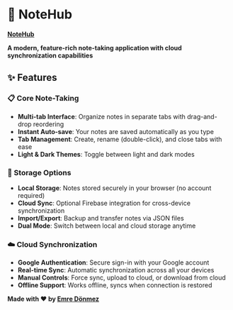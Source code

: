 # 📝 NoteHub

**[NoteHub](https://notehub.emrecandonmez.com)**

**A modern, feature-rich note-taking application with cloud synchronization capabilities**

## ✨ Features

### 📋 Core Note-Taking
- **Multi-tab Interface**: Organize notes in separate tabs with drag-and-drop reordering
- **Instant Auto-save**: Your notes are saved automatically as you type
- **Tab Management**: Create, rename (double-click), and close tabs with ease
- **Light & Dark Themes**: Toggle between light and dark modes

### 💾 Storage Options
- **Local Storage**: Notes stored securely in your browser (no account required)
- **Cloud Sync**: Optional Firebase integration for cross-device synchronization
- **Import/Export**: Backup and transfer notes via JSON files
- **Dual Mode**: Switch between local and cloud storage anytime

### ☁️ Cloud Synchronization
- **Google Authentication**: Secure sign-in with your Google account
- **Real-time Sync**: Automatic synchronization across all your devices
- **Manual Controls**: Force sync, upload to cloud, or download from cloud
- **Offline Support**: Works offline, syncs when connection is restored

**Made with ❤️ by [Emre Dönmez](https://github.com/emre-donmez)**